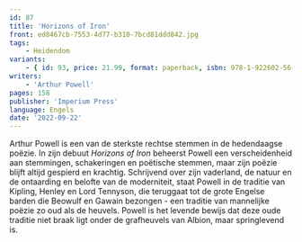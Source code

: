 ```yaml
---
id: 87
title: 'Horizons of Iron'
front: ed8467cb-7553-4d77-b310-7bcd81ddd842.jpg
tags:
    - Heidendom
variants:
    - { id: 93, price: 21.99, format: paperback, isbn: 978-1-922602-56-5 }
writers:
    - 'Arthur Powell'
pages: 158
publisher: 'Imperium Press'
language: Engels
date: '2022-09-22'
---
```


Arthur Powell is een van de sterkste rechtse stemmen in de hedendaagse poëzie. In zijn debuut *Horizons of Iron* beheerst Powell een verscheidenheid aan stemmingen, schakeringen en poëtische stemmen, maar zijn poëzie blijft altijd gespierd en krachtig. Schrijvend over zijn vaderland, de natuur en de ontaarding en belofte van de moderniteit, staat Powell in de traditie van Kipling, Henley en Lord Tennyson, die teruggaat tot de grote Engelse barden die Beowulf en Gawain bezongen - een traditie van mannelijke poëzie zo oud als de heuvels. Powell is het levende bewijs dat deze oude traditie niet braak ligt onder de grafheuvels van Albion, maar springlevend is.
